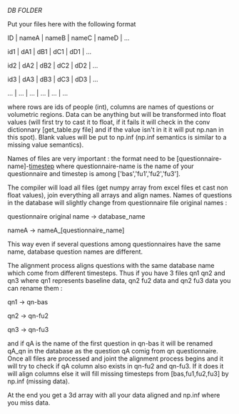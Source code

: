 *DB FOLDER*

Put your files here with the following format

ID   | nameA | nameB | nameC | nameD | ... 

id1  |  dA1  |  dB1  |  dC1  |  dD1  | ...

id2  |  dA2  |  dB2  |  dC2  |  dD2  | ...

id3  |  dA3  |  dB3  |  dC3  |  dD3  | ...

...  |  ...  |  ...  |  ...  |  ...  | ...

where rows are ids of people (int), columns are names of questions or volumetric regions. Data can be anything but will be transformed into
float values (will first try to cast it to float, if it fails it will check in the conv dictionnary [get_table.py file] and if the value
isn't in it it will put np.nan in this spot). Blank values will be put to np.inf (np.inf semantics is similar to a missing value semantics).

Names of files are very important : the format need to be [questionnaire-name]-[timestep](.xlsx|.xlsm) where questionnaire-name is the name
of your questionnaire and timestep is among ['bas','fu1','fu2','fu3'].

The compiler will load all files (get numpy array from excel files et cast non float values), join everything all arrays and align names.
Names of questions in the database will slightly change from questionnaire file original names :

questionnaire original name   ->  database_name

   nameA                 ->  nameA_[questionnaire_name]
        
 This way even if several questions among questionnaires have the same name, database question names are different.
 
 The alignment process aligns questions with the same database name which come from different timesteps. Thus if you have 3 files qn1 qn2 
 and qn3 where qn1 represents baseline data, qn2 fu2 data and qn2 fu3 data you can rename them :
 
 qn1 -> qn-bas
 
 qn2 -> qn-fu2
 
 qn3 -> qn-fu3
 
 and if qA is the name of the first question in qn-bas it will be renamed qA_qn in the database as the question qA comig from qn questionnaire.
 Once all files are processed and joint the alignment process begins and it will try to check if qA column also exists in qn-fu2 and qn-fu3.
 If it does it will align columns else it will fill missing timesteps from [bas,fu1,fu2,fu3] by np.inf (missing data).
 
 At the end you get a 3d array with all your data aligned and np.inf where you miss data.
